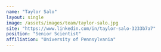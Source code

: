 ```yaml
---
name: "Taylor Salo"
layout: single
image: /assets/images/team/taylor-salo.jpg
site: "https://www.linkedin.com/in/taylor-salo-3233b7a7"
position: "Senior Scientist"
affiliation: "University of Pennsylvania"
---
```

